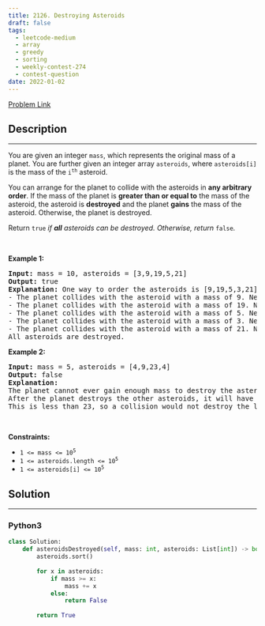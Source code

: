 ```yaml
---
title: 2126. Destroying Asteroids
draft: false
tags: 
  - leetcode-medium
  - array
  - greedy
  - sorting
  - weekly-contest-274
  - contest-question
date: 2022-01-02
---
```


[Problem Link](https://leetcode.com/problems/destroying-asteroids/)

## Description

---
<p>You are given an integer <code>mass</code>, which represents the original mass of a planet. You are further given an integer array <code>asteroids</code>, where <code>asteroids[i]</code> is the mass of the <code>i<sup>th</sup></code> asteroid.</p>

<p>You can arrange for the planet to collide with the asteroids in <strong>any arbitrary order</strong>. If the mass of the planet is <b>greater than or equal to</b> the mass of the asteroid, the asteroid is <strong>destroyed</strong> and the planet <strong>gains</strong> the mass of the asteroid. Otherwise, the planet is destroyed.</p>

<p>Return <code>true</code><em> if <strong>all</strong> asteroids can be destroyed. Otherwise, return </em><code>false</code><em>.</em></p>

<p>&nbsp;</p>
<p><strong class="example">Example 1:</strong></p>

<pre>
<strong>Input:</strong> mass = 10, asteroids = [3,9,19,5,21]
<strong>Output:</strong> true
<strong>Explanation:</strong> One way to order the asteroids is [9,19,5,3,21]:
- The planet collides with the asteroid with a mass of 9. New planet mass: 10 + 9 = 19
- The planet collides with the asteroid with a mass of 19. New planet mass: 19 + 19 = 38
- The planet collides with the asteroid with a mass of 5. New planet mass: 38 + 5 = 43
- The planet collides with the asteroid with a mass of 3. New planet mass: 43 + 3 = 46
- The planet collides with the asteroid with a mass of 21. New planet mass: 46 + 21 = 67
All asteroids are destroyed.
</pre>

<p><strong class="example">Example 2:</strong></p>

<pre>
<strong>Input:</strong> mass = 5, asteroids = [4,9,23,4]
<strong>Output:</strong> false
<strong>Explanation:</strong> 
The planet cannot ever gain enough mass to destroy the asteroid with a mass of 23.
After the planet destroys the other asteroids, it will have a mass of 5 + 4 + 9 + 4 = 22.
This is less than 23, so a collision would not destroy the last asteroid.</pre>

<p>&nbsp;</p>
<p><strong>Constraints:</strong></p>

<ul>
	<li><code>1 &lt;= mass &lt;= 10<sup>5</sup></code></li>
	<li><code>1 &lt;= asteroids.length &lt;= 10<sup>5</sup></code></li>
	<li><code>1 &lt;= asteroids[i] &lt;= 10<sup>5</sup></code></li>
</ul>


## Solution

---
### Python3
``` py title='destroying-asteroids'
class Solution:
    def asteroidsDestroyed(self, mass: int, asteroids: List[int]) -> bool:
        asteroids.sort()
        
        for x in asteroids:
            if mass >= x:
                mass += x
            else:
                return False
        
        return True
```


